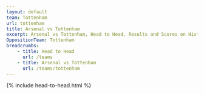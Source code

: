 ```yaml
---
layout: default
team: Tottenham
url: tottenham
title: Arsenal vs Tottenham
excerpt: Arsenal vs Tottenham, Head to Head, Results and Scores on History of Arsenal Football Club
OppositionTeam: Tottenham
breadcrumbs:
    - title: Head to Head
      url: /teams
    - title: Arsenal vs Tottenham
      url: /teams/tottenham
---
```


{% include head-to-head.html %}